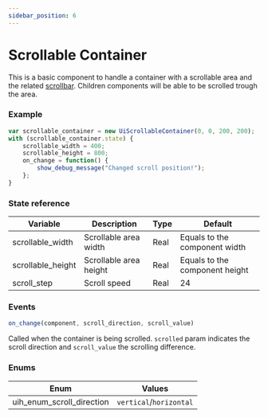 ```yaml
---
sidebar_position: 6
---
```


# Scrollable Container

This is a basic component to handle a container with a scrollable area and the related [scrollbar](/docs/components/scrollbar).
Children components will be able to be scrolled trough the area.

### Example

```js
var scrollable_container = new UiScrollableContainer(0, 0, 200, 200);
with (scrollable_container.state) {
	scrollable_width = 400;
	scrollable_height = 800;
	on_change = function() {
		show_debug_message("Changed scroll position!");
	};
}
```

### State reference

| Variable          | Description                          | Type   | Default                        |
|-------------------|--------------------------------------|--------|--------------------------------|
| scrollable_width  | Scrollable area width                | Real   | Equals to the component width  |
| scrollable_height | Scrollable area height               | Real   | Equals to the component height |
| scroll_step       | Scroll speed                         | Real   | 24                             |

### Events

```js
on_change(component, scroll_direction, scroll_value)
```

Called when the container is being scrolled. `scrolled` param indicates the scroll direction and `scroll_value` the scrolling difference.

### Enums

| Enum                      | Values                  |
|---------------------------|-------------------------|
| uih_enum_scroll_direction | `vertical`/`horizontal` |
